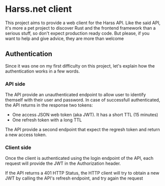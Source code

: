 # Harss.net client

This project aims to provide a web client for the Harss API. Like the said 
API, it's more a pet project to discover Rust and the frontend framework 
than a serious stuff, so don't expect production ready code. But please, 
if you want to help and give advice, they are more than welcome


## Authentication

Since it was one on my first difficulty on this project, let's explain 
how the authentication works in a few words.

### API side

The API provide an unauthenticated endpoint to allow user to identify
themself with their user and password.
In case of successfull authenticated, the API returns in the response
two tokens:
 * One access JSON web token (aka JWT). It has a short TTL (15 minutes)
 * One refresh token with a long TTL

The API provide a second endpoint that expect the regresh token and return
a new access token.

### Client side

Once the client is authenticated using the login endpoint of the API, each
request will provide the JWT in the Authorization header. 

If the API returns a 401 HTTP Status, the HTTP client will try to obtain
a new JWT by calling the API's refresh endpoint, and try again the request
